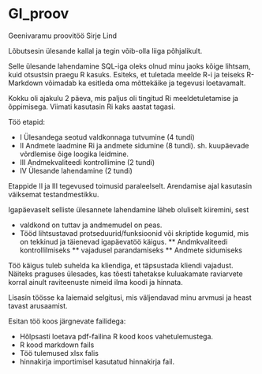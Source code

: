 # GI_proov
Geenivaramu proovitöö Sirje Lind 

Lõbutsesin ülesande kallal ja tegin võib-olla liiga põhjalikult.
 

Selle ülesande lahendamine SQL-iga oleks olnud minu jaoks kõige lihtsam, kuid otsustsin praegu R kasuks. 
Esiteks, et tuletada meelde R-i ja teiseks R-Markdown võimadab ka esitleda oma mõttekäike ja tegevusi loetavamalt.   

Kokku oli ajakulu 2 päeva, mis paljus oli tingitud Ri meeldetuletamise ja õppimisega. 
Viimati kasutasin Ri kaks aastat tagasi. 

Töö etapid: 
* I Ülesandega seotud valdkonnaga tutvumine (4 tundi)
* II Andmete laadmine Ri ja andmete sidumine (8 tundi). 
	sh. kuupäevade võrdlemise õige loogika leidmine.   
* III Andmekvaliteedi kontrollimine (2 tundi)
* IV Ülesande lahendamine (2 tundi)  

Etappide II ja III tegevused toimusid paraleelselt. 
Arendamise ajal kasutasin väiksemat testandmestikku. 

Igapäevaselt selliste ülesannete lahendamine läheb oluliselt kiiremini, sest
* valdkond on tuttav ja andmemudel on peas. 
* Tööd lihtsustavad  protseduurid/funksioonid või skriptide kogumid, mis on tekkinud ja täienevad igapäevatöö käigus. 
** Andmkvaliteedi kontrollilmiseks 
** vajadusel parandamiseks
** Andmete sidumiseks 

Töö käigus tuleb suhelda ka kliendiga, et täpsustada kliendi vajadust. 
Näiteks praguses ülesades, kas tõesti tahetakse kuluakamate raviarvete korral ainult raviteenuste nimeid ilma koodi ja hinnata.

Lisasin töösse ka laiemaid selgitusi, mis väljendavad minu arvmusi ja heast tavast arusaamist.  
 
Esitan töö koos järgnevate failidega:

* Hõlpsasti loetava pdf-failina R kood koos vahetulemustega. 
* R kood  markdown fails
* Töö tulemused xlsx falis
* hinnakirja importimisel kasutatud hinnakirja fail. 

